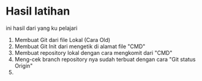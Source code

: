 # Hasil latihan
ini hasil dari yang ku pelajari
1. Membuat Git dari file Lokal (Cara Old)
2. Membuat Git Init dari mengetik di alamat file "CMD"
3. Membuat repository lokal dengan cara mengkomit dari "CMD"
4. Meng-cek branch repository nya sudah terbuat dengan cara "Git status Origin"
5. 